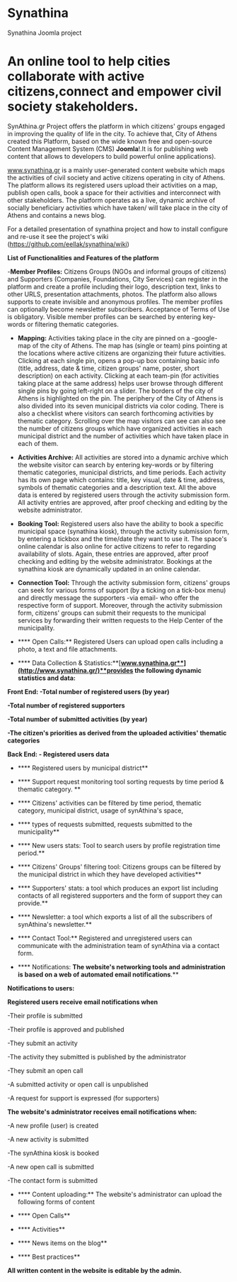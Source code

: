 # Synathina

Synathina Joomla project

# An online tool to help cities collaborate with active citizens,connect and empower civil society stakeholders.

SynAthina.gr Project offers the platform in which citizens&#39; groups engaged in improving the quality of life in the city. To achieve that, City of Athens created this Platform, based on the wide known free and open-source Content Management System (CMS) **Joomla**!.It is for publishing web content that allows to developers to build powerful online applications).

www.synathina.gr is a mainly user-generated content website which maps the activities of civil society and active citizens operating in city of Athens. The platform allows its registered users upload their activities on a map, publish open calls, book a space for their activities and interconnect with other stakeholders. The platform operates as a live, dynamic archive of socially beneficiary activities which have taken/ will take place in the city of Athens and contains a news blog. 

For a detailed presentation of synathina project and how to install configure and re-use it see the project's wiki (https://github.com/eellak/synathina/wiki)




**List of Functionalities and Features of the platform**

-**Member Profiles:** Citizens Groups (NGOs and informal groups of citizens) and Supporters (Companies, Foundations, City Services) can register in the platform and create a profile including their logo, description text, links to other URLS, presentation attachments, photos. The platform also allows supports to create invisible and anonymous profiles. The member profiles can optionally become newsletter subscribers. Acceptance of Terms of Use is obligatory.  Visible member profiles can be searched by entering key-words or filtering thematic categories.
- **Mapping:** Activities taking place in the city are pinned on a -google- map of the city of Athens. The map has (single or team) pins pointing at the locations where active citizens are organizing their future activities. Clicking at each single pin, opens a pop-up box containing basic info (title, address, date &amp; time, citizen groups&#39; name, poster, short description) on each activity. Clicking at each team-pin (for activities taking place at the same address) helps user browse through different single pins by going left-right on a slider. The borders of the city of Athens is highlighted on the pin. The periphery of the City of Athens is also divided into its seven municipal districts via color coding. There is also a checklist where visitors can search forthcoming activities by thematic category. Scrolling over the map visitors can see can also see the number of citizens groups which have organized activities in each municipal district and the number of activities which have taken place in each of them.
- **Activities Archive:** All activities are stored into a dynamic archive which the website visitor can search by entering key-words or by filtering thematic categories, municipal districts, and time periods. Each activity has its own page which contains: title, key visual, date &amp; time, address, symbols of thematic categories and a description text. All the above data is entered by registered users through the activity submission form. All activity entries are approved, after proof checking and editing by the website administrator.
- **Booking Tool:** Registered users also have the ability to book a specific municipal space (synathina kiosk), through the activity submission form, by entering a tickbox and the time/date they want to use it. The space&#39;s online calendar is also online for active citizens to refer to regarding availability of slots. Again, these entries are approved, after proof checking and editing by the website administrator. Bookings at the synathina kiosk are dynamically updated in an online calendar.

- **Connection Tool:** Through the activity submission form, citizens&#39; groups can seek for various forms of support (by a ticking on a tick-box menu) and directly message the supporters -via email- who offer the respective form of support. Moreover, through the activity submission form, citizens&#39; groups can submit their requests to the municipal services by forwarding their written requests to the Help Center of the municipality.
- **** Open Calls:** Registered Users can upload open calls including a photo, a text and file attachments.
- **** Data Collection &amp; Statistics:**[**www.synathina.gr**](http://www.synathina.gr/)**provides the following dynamic statistics and data:**

**Front End:          -Total number of registered users (by year)**

**-Total number of registered supporters**

**-Total number of submitted activities (by year)**

**-The citizen&#39;s priorities as derived from the uploaded activities&#39; thematic categories**

**Back End:         - Registered users data**

- **** Registered users by municipal district**
- **** Support request monitoring tool sorting requests by time period &amp; thematic category.  **
- **** Citizens&#39; activities can be filtered by time period, thematic category, municipal district, usage of synAthina&#39;s space, 
- **** types of requests submitted, requests submitted to the municipality**
- **** New users stats: Tool to search users by profile registration time period.**
- **** Citizens&#39; Groups&#39; filtering tool: Citizens groups can be filtered by the municipal district in which they have developed activities**
- **** Supporters&#39; stats: a tool which produces an export list including contacts of all registered supporters and the form of support they can provide.**
- **** Newsletter: a tool which exports a list of all the subscribers of synAthina&#39;s newsletter.**

- **** Contact Tool:** Registered and unregistered users can communicate with the administration team of synAthina via a contact form.
- **** Notifications: **The website&#39;s networking tools and administration is based on a web of automated email notifications**.**

**Notifications to users:**

**Registered users receive email notifications when**

-Their profile is submitted

-Their profile is approved and published

-They submit an activity

-The activity they submitted is published by the administrator

-They submit an open call

-A submitted activity or open call is unpublished

-A request for support is expressed (for supporters)

**The website&#39;s administrator receives email notifications when:**

-A new profile (user) is created

-A new activity is submitted

-The synAthina kiosk is booked

-A new open call is submitted

-The contact form is submitted

- **** Content uploading:** The website&#39;s administrator can upload the following forms of content

- **** Open Calls**
- **** Activities**
- **** News items on the blog**
- **** Best practices**

**All written content in the website is editable by the admin.**

